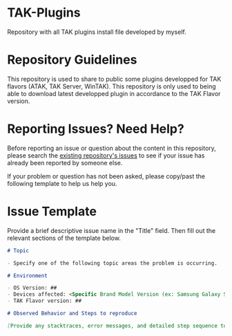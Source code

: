 # TAK-Plugins
Repository with all TAK plugins install file developed by myself. 

# Repository Guidelines
This repository is used to share to public some plugins developped for TAK flavors (ATAK, TAK Server, WinTAK). This repository is only used to being able to download latest developped plugin in accordance to the TAK Flavor version.

# Reporting Issues? Need Help?
Before reporting an issue or question about the content in this repository, please search the [existing repository's issues](https://github.com/Hellikandra/TAK-Plugins/issues) to see if your issue has already been reported by someone else.

If your problem or question has not been asked, please copy/past the following template to help us help you.

# Issue Template
Provide a brief descriptive issue name in the "Title" field. Then fill out the relevant sections of the template below.

```md
# Topic

- Specify one of the following topic areas the problem is occurring.

# Environment

- OS Version: ##
- Devices affected: <Specific Brand Model Version (ex: Samsung Galaxy S3)>
- TAK Flavor version: ##

# Observed Behavior and Steps to reproduce

[Provide any stacktraces, error messages, and detailed step sequence to create the issue. The more details you provide will improve our ability to replicate your setup and identify potential issues.]

```